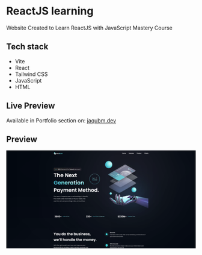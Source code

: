 # ReactJS learning

Website Created to Learn ReactJS with JavaScript Mastery Course

## Tech stack

- Vite
- React
- Tailwind CSS
- JavaScript
- HTML

## Live Preview

Available in Portfolio section on: [jaqubm.dev](https://jaqubm.dev)

## Preview

![ReactJS_learning Preview](/images/ReactJS_learning.webp)